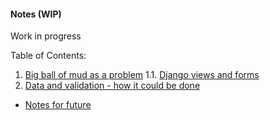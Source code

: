 #### Notes (WIP)

Work in progress

Table of Contents:
1. [Big ball of mud as a problem](010_big_ball_of_mud_as_a_problem.md)
1.1. [Django views and forms](011_django_views_and_forms.md)
2. [Data and validation - how it could be done](020_data_and_validation_-_how_it_could_be_done.md)

* [Notes for future](future.md)
